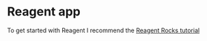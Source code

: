 # Reagent app

To get started with Reagent I recommend the [Reagent Rocks tutorial](http://www.mattgreer.org/articles/reagent-rocks/#on-to-reagent)

